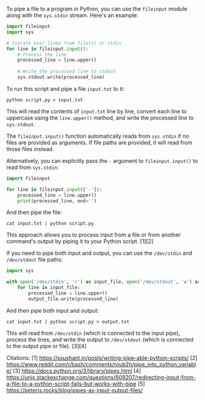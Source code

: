 To pipe a file to a program in Python, you can use the `fileinput` module along with the `sys.stdin` stream. Here's an example:

```python
import fileinput
import sys

# Iterate over lines from file(s) or stdin
for line in fileinput.input():
    # Process the line
    processed_line = line.upper()
    
    # Write the processed line to stdout
    sys.stdout.write(processed_line)
```

To run this script and pipe a file `input.txt` to it:

```
python script.py < input.txt
```

This will read the contents of `input.txt` line by line, convert each line to uppercase using the `line.upper()` method, and write the processed line to `sys.stdout`. 

The `fileinput.input()` function automatically reads from `sys.stdin` if no files are provided as arguments. If file paths are provided, it will read from those files instead.

Alternatively, you can explicitly pass the `-` argument to `fileinput.input()` to read from `sys.stdin`:

```python
import fileinput

for line in fileinput.input(['-']):
    processed_line = line.upper()
    print(processed_line, end='')
```

And then pipe the file:

```
cat input.txt | python script.py
```

This approach allows you to process input from a file or from another command's output by piping it to your Python script. [1][2]

If you need to pipe both input and output, you can use the `/dev/stdin` and `/dev/stdout` file paths:

```python
import sys

with open('/dev/stdin', 'r') as input_file, open('/dev/stdout', 'w') as output_file:
    for line in input_file:
        processed_line = line.upper()
        output_file.write(processed_line)
```

And then pipe both input and output:

```
cat input.txt | python script.py > output.txt
```

This will read from `/dev/stdin` (which is connected to the input pipe), process the lines, and write the output to `/dev/stdout` (which is connected to the output pipe or file). [3][4]

Citations:
[1] https://ssushant.in/posts/writing-pipe-able-python-scripts/
[2] https://www.reddit.com/r/bash/comments/roub2h/pipe_into_python_variable/
[3] https://docs.python.org/3/library/pipes.html
[4] https://unix.stackexchange.com/questions/609207/redirecting-input-from-a-file-to-a-python-script-fails-but-works-with-pipe
[5] https://peteris.rocks/blog/pipes-as-input-output-files/